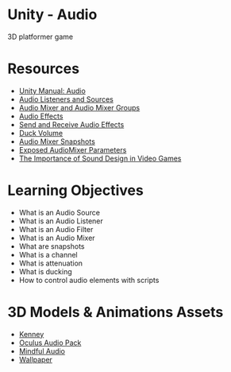 # Unity - Audio
3D platformer game
# Resources
- [Unity Manual: Audio](https://docs.unity3d.com/Manual/Audio.html)
- [Audio Listeners and Sources](https://learn.unity.com/tutorial/audio-setup#5c7f8528edbc2a002053b507)
- [Audio Mixer and Audio Mixer Groups](https://learn.unity.com/tutorial/audio-mixing)
- [Audio Effects](https://learn.unity.com/tutorial/audio-mixing)
- [Send and Receive Audio Effects](https://learn.unity.com/tutorial/audio-mixing)
- [Duck Volume](https://learn.unity.com/tutorial/audio-mixing)
- [Audio Mixer Snapshots](https://learn.unity.com/tutorial/audio-mixing)
- [Exposed AudioMixer Parameters](https://learn.unity.com/tutorial/audio-mixing)
- [The Importance of Sound Design in Video Games](https://www.youtube.com/watch?v=MaRzSw80Wao)
# Learning Objectives
- What is an Audio Source
- What is an Audio Listener
- What is an Audio Filter
- What is an Audio Mixer
- What are snapshots
- What is a channel
- What is attenuation
- What is ducking
- How to control audio elements with scripts
# 3D Models & Animations Assets
- [Kenney](https://kenney.nl/)
- [Oculus Audio Pack](https://developer.oculus.com/downloads/package/oculus-audio-pack-1/)
- [Mindful Audio](https://mindful-audio.com/)
- [Wallpaper](https://creativecommons.org/licenses/by/3.0/)